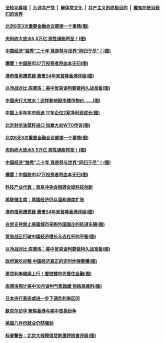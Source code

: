 ####  [法轮功真相](../../../../basic/blob/master/README.md?t=09080752) &nbsp;|&nbsp; [九评共产党](../../../../9ping.md/blob/master/README.md?t=09080752) &nbsp;|&nbsp; [解体党文化](../../../../jtdwh.md/blob/master/README.md?t=09080752)  &nbsp;|&nbsp; [共产主义的终极目的](../../../../gczydzjmd.md/blob/master/README.md?t=09080752) &nbsp;|&nbsp; [魔鬼在统治我们的世界](../../../../mgztzwmdsj.md/blob/master/README.md?t=09080752) 

#### [北京6天3次重要金融会议都提一个事情(图)](../pages/p5/906602.md?t=09080752) 

#### [央妈终大放水5.5万亿 恶性通胀将至！(图)](../pages/p5/906597.md?t=09080752) 

#### [中国经济“独秀”二十年 竟是将与世界“同归于尽”！(图)](../pages/p5/906563.md?t=09080752) 

#### [爆雷！中国股市37万投资者将血本无归(图)](../pages/p5/906599.md?t=09080752) 

#### [港府信用遭质疑 惠誉24年来首降香港评级(图)](../pages/p5/906522.md?t=09080752) 

#### [以冷战对比 库德洛：美中贸易谈判要做持久战准备(图)](../pages/p5/906490.md?t=09080752) 

#### [中国央行大放水！这样影响股市楼市物价……(图)](../pages/p5/906603.md?t=09080752) 

#### [中国上半年车市低迷 17车企仅2家净利润成长(图)](../pages/p5/906628.md?t=09080752) 

#### [北京封杀油菜籽进口 加拿大向WTO申诉(图)](../pages/p5/906627.md?t=09080752) 

#### [北京6天3次重要金融会议都提一个事情(图)](../pages/p5/906602.md?t=09080752) 

#### [央妈终大放水5.5万亿 恶性通胀将至！(图)](../pages/p5/906597.md?t=09080752) 

#### [中国经济“独秀”二十年 竟是将与世界“同归于尽”！(图)](../pages/p5/906563.md?t=09080752) 

#### [爆雷！中国股市37万投资者将血本无归(图)](../pages/p5/906599.md?t=09080752) 

#### [科技产业代表：贸易冲突会阻碍全球科技创新](../pages/p5/906560.md?t=09080752) 

#### [美联储主席：美国经济仍以温和速度扩张](../pages/p5/906559.md?t=09080752) 

#### [港府信用遭质疑 惠誉24年来首降香港评级(图)](../pages/p5/906522.md?t=09080752) 

#### [白宫支持禁止美国城市采购外国国企的轨道车辆(图)](../pages/p5/906499.md?t=09080752) 

#### [贸易战正打破中国经济增长与去杠杆的平衡(图)](../pages/p5/906498.md?t=09080752) 

#### [以冷战对比 库德洛：美中贸易谈判要做持久战准备(图)](../pages/p5/906490.md?t=09080752) 

#### [政府寅吃卯粮 中国经济真正的定时炸弹要爆(图)](../pages/p5/906463.md?t=09080752) 

#### [房贷利率继续上行！要控楼市先管住金融(图)](../pages/p5/906462.md?t=09080752) 

#### [库德洛预计美中10月谈判气氛趋缓 但结局难料(图)](../pages/p5/906475.md?t=09080752) 

#### [日本央行表态或进一步下调负利率区间](../pages/p5/906464.md?t=09080752) 

#### [默克尔访华 聚焦香港与美中贸易纷争](../pages/p5/906433.md?t=09080752) 

#### [美国八月份就业仍然强劲](../pages/p5/906432.md?t=09080752) 

#### [标普警告：北京大规模信贷刺激将损害评级(图)](../pages/p5/906347.md?t=09080752) 

